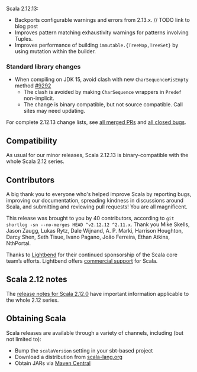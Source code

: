 Scala 2.12.13:

* Backports configurable warnings and errors from 2.13.x.  // TODO link to blog post
* Improves pattern matching exhaustivity warnings for patterns involving Tuples.
* Improves performance of building `immutable.{TreeMap,TreeSet}` by using mutation within
  the builder.

### Standard library changes

* When compiling on JDK 15, avoid clash with new `CharSequence#isEmpty` method [#9292](https://github.com/scala/scala/pull/9292)
  * The clash is avoided by making `CharSequence` wrappers in `Predef` non-implicit.
  * The change is binary compatible, but not source compatible. Call sites may need updating.


For complete 2.12.13 change lists, see [all merged PRs](https://github.com/scala/scala/pulls?q=is%3Amerged%20milestone%3A2.12.13) and [all closed bugs](https://github.com/scala/bug/issues?utf8=%E2%9C%93&q=is%3Aclosed+milestone%3A2.12.13).

## Compatibility

As usual for our minor releases, Scala 2.12.13 is binary-compatible with the whole Scala 2.12 series.

## Contributors

A big thank you to everyone who's helped improve Scala by reporting bugs, improving our documentation, spreading kindness in discussions around Scala, and submitting and reviewing pull requests! You are all magnificent.

This release was brought to you by 40 contributors, according to `git shortlog -sn --no-merges HEAD ^v2.12.12 ^2.11.x`. Thank you Mike Skells, Jason Zaugg, Lukas Rytz, Dale Wijnand, A. P. Marki, Harrison Houghton, Darcy Shen, Seth Tisue, Ivano Pagano, João Ferreira, Ethan Atkins, NthPortal.


Thanks to [Lightbend](https://www.lightbend.com/scala) for their continued sponsorship of the Scala core team’s efforts. Lightbend offers [commercial support](https://www.lightbend.com/lightbend-platform-subscription) for Scala.

## Scala 2.12 notes

The [release notes for Scala 2.12.0](https://github.com/scala/scala/releases/v2.12.0) have important information applicable to the whole 2.12 series.

## Obtaining Scala

Scala releases are available through a variety of channels, including (but not limited to):

* Bump the `scalaVersion` setting in your sbt-based project
* Download a distribution from [scala-lang.org](http://scala-lang.org/download/2.12.13.html)
* Obtain JARs via [Maven Central](http://search.maven.org/#search%7Cga%7C1%7Cg%3A%22org.scala-lang%22%20AND%20v%3A%222.12.13%22)

